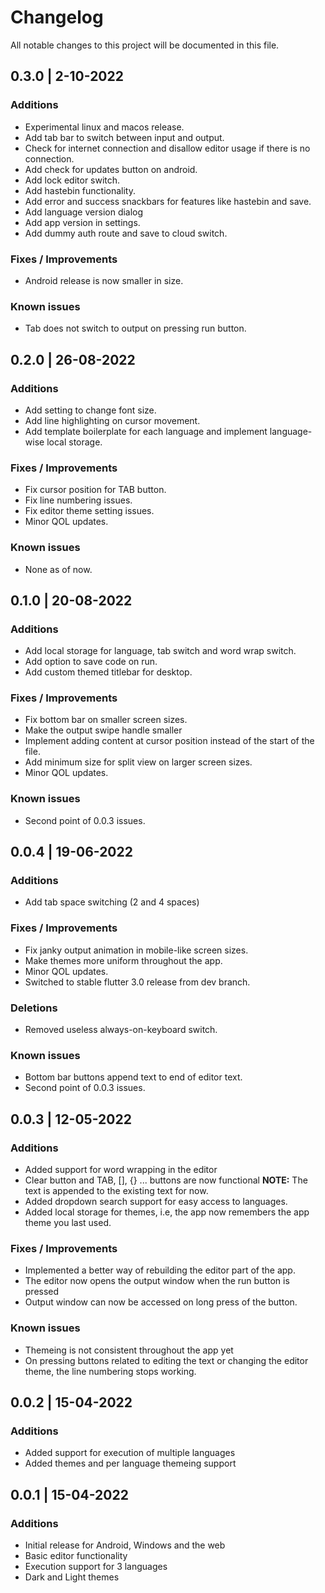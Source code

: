 # Changelog

All notable changes to this project will be documented in this file.

## 0.3.0 | 2-10-2022

### Additions

- Experimental linux and macos release.
- Add tab bar to switch between input and output.
- Check for internet connection and disallow editor usage if there is no connection.
- Add check for updates button on android.
- Add lock editor switch.
- Add hastebin functionality.
- Add error and success snackbars for features like hastebin and save.
- Add language version dialog
- Add app version in settings.
- Add dummy auth route and save to cloud switch.

### Fixes / Improvements

- Android release is now smaller in size.

### Known issues

- Tab does not switch to output on pressing run button.

## 0.2.0 | 26-08-2022

### Additions

- Add setting to change font size.
- Add line highlighting on cursor movement.
- Add template boilerplate for each language and implement language-wise local storage.

### Fixes / Improvements

- Fix cursor position for TAB button.
- Fix line numbering issues.
- Fix editor theme setting issues.
- Minor QOL updates.

### Known issues

- None as of now.

## 0.1.0 | 20-08-2022

### Additions

- Add local storage for language, tab switch and word wrap switch.
- Add option to save code on run.
- Add custom themed titlebar for desktop.

### Fixes / Improvements

- Fix bottom bar on smaller screen sizes.
- Make the output swipe handle smaller
- Implement adding content at cursor position instead of the start of the file.
- Add minimum size for split view on larger screen sizes.
- Minor QOL updates.

### Known issues

- Second point of 0.0.3 issues.

## 0.0.4 | 19-06-2022

### Additions

- Add tab space switching (2 and 4 spaces)

### Fixes / Improvements

- Fix janky output animation in mobile-like screen sizes.
- Make themes more uniform throughout the app.
- Minor QOL updates.
- Switched to stable flutter 3.0 release from dev branch.

### Deletions

- Removed useless always-on-keyboard switch.

### Known issues

- Bottom bar buttons append text to end of editor text.
- Second point of 0.0.3 issues.

## 0.0.3 | 12-05-2022

### Additions

- Added support for word wrapping in the editor
- Clear button and TAB, [], {} ... buttons are now functional
  **NOTE:** The text is appended to the existing text for now.
- Added dropdown search support for easy access to languages.
- Added local storage for themes, i.e, the app now remembers the app theme you last used.

### Fixes / Improvements

- Implemented a better way of rebuilding the editor part of the app.
- The editor now opens the output window when the run button is pressed
- Output window can now be accessed on long press of the button.

### Known issues

- Themeing is not consistent throughout the app yet
- On pressing buttons related to editing the text or changing the editor theme, the line numbering stops working.

## 0.0.2 | 15-04-2022

### Additions

- Added support for execution of multiple languages
- Added themes and per language themeing support

## 0.0.1 | 15-04-2022

### Additions

- Initial release for Android, Windows and the web
- Basic editor functionality
- Execution support for 3 languages
- Dark and Light themes
